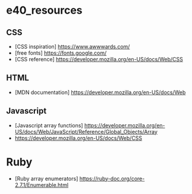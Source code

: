 # e40_resources

## CSS

* [CSS inspiration] https://www.awwwards.com/
* [free fonts] https://fonts.google.com/
* [CSS reference] https://developer.mozilla.org/en-US/docs/Web/CSS

## HTML

* [MDN documentation] https://developer.mozilla.org/en-US/docs/Web

## Javascript

* [Javascript array functions] https://developer.mozilla.org/en-US/docs/Web/JavaScript/Reference/Global_Objects/Array
* https://developer.mozilla.org/en-US/docs/Web/CSS

# Ruby

* [Ruby array enumerators] https://ruby-doc.org/core-2.7.1/Enumerable.html
